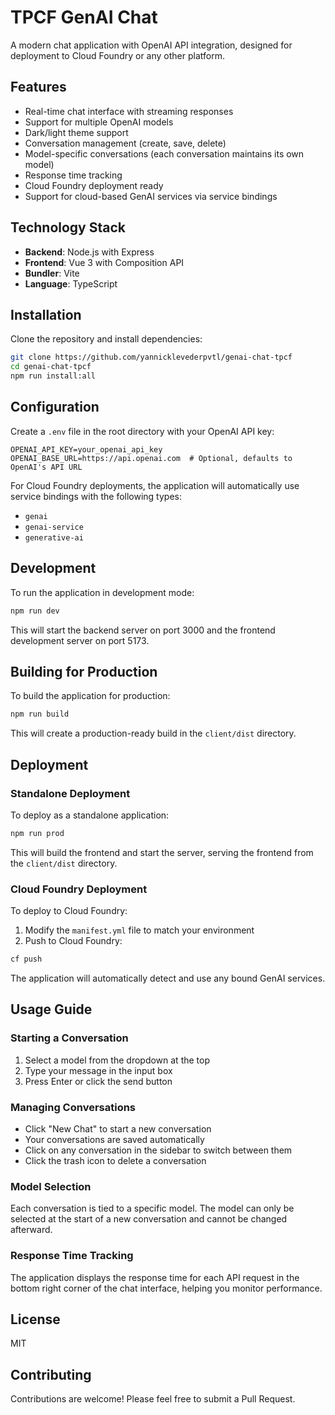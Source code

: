 # TPCF GenAI Chat

A modern chat application with OpenAI API integration, designed for deployment to Cloud Foundry or any other platform.


## Features

- Real-time chat interface with streaming responses
- Support for multiple OpenAI models
- Dark/light theme support
- Conversation management (create, save, delete)
- Model-specific conversations (each conversation maintains its own model)
- Response time tracking
- Cloud Foundry deployment ready
- Support for cloud-based GenAI services via service bindings

## Technology Stack

- **Backend**: Node.js with Express
- **Frontend**: Vue 3 with Composition API
- **Bundler**: Vite
- **Language**: TypeScript

## Installation

Clone the repository and install dependencies:

```bash
git clone https://github.com/yannicklevederpvtl/genai-chat-tpcf
cd genai-chat-tpcf
npm run install:all
```

## Configuration

Create a `.env` file in the root directory with your OpenAI API key:

```
OPENAI_API_KEY=your_openai_api_key
OPENAI_BASE_URL=https://api.openai.com  # Optional, defaults to OpenAI's API URL
```

For Cloud Foundry deployments, the application will automatically use service bindings with the following types:
- `genai`
- `genai-service`
- `generative-ai`

## Development

To run the application in development mode:

```bash
npm run dev
```

This will start the backend server on port 3000 and the frontend development server on port 5173.

## Building for Production

To build the application for production:

```bash
npm run build
```

This will create a production-ready build in the `client/dist` directory.

## Deployment

### Standalone Deployment

To deploy as a standalone application:

```bash
npm run prod
```

This will build the frontend and start the server, serving the frontend from the `client/dist` directory.

### Cloud Foundry Deployment

To deploy to Cloud Foundry:

1. Modify the `manifest.yml` file to match your environment
2. Push to Cloud Foundry:

```bash
cf push
```

The application will automatically detect and use any bound GenAI services.

## Usage Guide

### Starting a Conversation

1. Select a model from the dropdown at the top
2. Type your message in the input box
3. Press Enter or click the send button

### Managing Conversations

- Click "New Chat" to start a new conversation
- Your conversations are saved automatically
- Click on any conversation in the sidebar to switch between them
- Click the trash icon to delete a conversation

### Model Selection

Each conversation is tied to a specific model. The model can only be selected at the start of a new conversation and cannot be changed afterward.

### Response Time Tracking

The application displays the response time for each API request in the bottom right corner of the chat interface, helping you monitor performance.

## License

MIT

## Contributing

Contributions are welcome! Please feel free to submit a Pull Request.